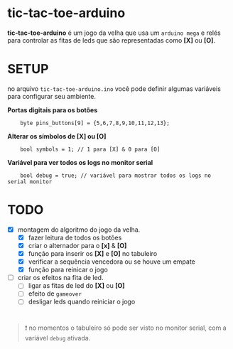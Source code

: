 # tic-tac-toe-arduino

**tic-tac-toe-arduino** é um jogo da velha que usa um `arduino mega` e relés para controlar as fitas de leds que são representadas como **[X]** ou **[O]**.

# SETUP

no arquivo `tic-tac-toe-arduino.ino` você pode definir algumas variáveis ​​para configurar seu ambiente.

**Portas digitais para os botões**

```arduino
    byte pins_buttons[9] = {5,6,7,8,9,10,11,12,13};
```

**Alterar os símbolos de [X] ou [O]**

```arduino
    bool symbols = 1; // 1 para [X] & 0 para [O]
```

**Variável para ver todos os logs no monitor serial**

```arduino
    bool debug = true; // variável para mostrar todos os logs no serial monitor
```

# TODO 
- [x] montagem do algoritmo do jogo da velha.
    - [x] fazer leitura de todos os botões
    - [x] criar o alternador para o **[x]** & **[O]**
    - [x] função para inserir os **[X]** e **[O]** no tabuleiro
    - [X] verificar a sequência vencedora ou se houve um empate
    - [X] função para reinicar o jogo
- [ ] criar os efeitos na fita de led.
    - [ ] ligar as fitas de led do **[X]** ou **[O]**
    - [ ] efeito de `gameover` 
    - [ ] desligar leds quando reiniciar o jogo

#

>❗ no momentos o tabuleiro só pode ser visto no monitor serial, com a variável `debug` ativada.